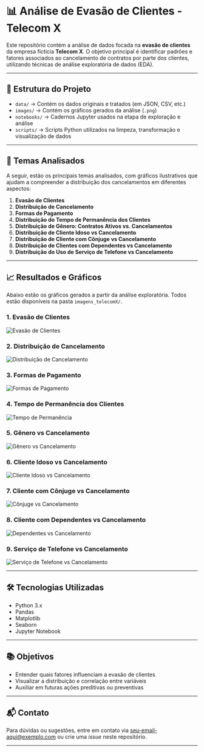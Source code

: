 # 📊 Análise de Evasão de Clientes - Telecom X

Este repositório contém a análise de dados focada na **evasão de clientes** da empresa fictícia **Telecom X**. O objetivo principal é identificar padrões e fatores associados ao cancelamento de contratos por parte dos clientes, utilizando técnicas de análise exploratória de dados (EDA).

---

## 🧱 Estrutura do Projeto

- `data/` → Contém os dados originais e tratados (em JSON, CSV, etc.)
- `images/` → Contém os gráficos gerados da análise (`.png`)
- `notebooks/` → Cadernos Jupyter usados na etapa de exploração e análise
- `scripts/` → Scripts Python utilizados na limpeza, transformação e visualização de dados

---

## 📌 Temas Analisados

A seguir, estão os principais temas analisados, com gráficos ilustrativos que ajudam a compreender a distribuição dos cancelamentos em diferentes aspectos:

1. **Evasão de Clientes**
2. **Distribuição de Cancelamento**
3. **Formas de Pagamento**
4. **Distribuição do Tempo de Permanência dos Clientes**
5. **Distribuição de Gênero: Contratos Ativos vs. Cancelamentos**
6. **Distribuição de Cliente Idoso vs Cancelamento**
7. **Distribuição de Cliente com Cônjuge vs Cancelamento**
8. **Distribuição de Clientes com Dependentes vs Cancelamento**
9. **Distribuição do Uso de Serviço de Telefone vs Cancelamento**

---

## 📈 Resultados e Gráficos

Abaixo estão os gráficos gerados a partir da análise exploratória. Todos estão disponíveis na pasta `imagens_telecomX/`.

### 1. Evasão de Clientes
![Evasão de Clientes](images/evasao_clientes.png)

### 2. Distribuição de Cancelamento
![Distribuição de Cancelamento](images/distribuicao_cancelamento.png)

### 3. Formas de Pagamento
![Formas de Pagamento](images/formas_pagamento.png)

### 4. Tempo de Permanência dos Clientes
![Tempo de Permanência](images/tempo_permanencia.png)

### 5. Gênero vs Cancelamento
![Gênero vs Cancelamento](images/genero_cancelamento.png)

### 6. Cliente Idoso vs Cancelamento
![Cliente Idoso vs Cancelamento](images/idoso_cancelamento.png)

### 7. Cliente com Cônjuge vs Cancelamento
![Cônjuge vs Cancelamento](images/conjuge_cancelamento.png)

### 8. Cliente com Dependentes vs Cancelamento
![Dependentes vs Cancelamento](images/dependentes_cancelamento.png)

### 9. Serviço de Telefone vs Cancelamento
![Serviço de Telefone vs Cancelamento](images/telefone_cancelamento.png)

---

## 🛠 Tecnologias Utilizadas

- Python 3.x
- Pandas
- Matplotlib
- Seaborn
- Jupyter Notebook

---

## 📚 Objetivos

- Entender quais fatores influenciam a evasão de clientes
- Visualizar a distribuição e correlação entre variáveis
- Auxiliar em futuras ações preditivas ou preventivas

---

## 📬 Contato

Para dúvidas ou sugestões, entre em contato via [seu-email-aqui@exemplo.com](mailto:seu-email-aqui@exemplo.com) ou crie uma *issue* neste repositório.

---


